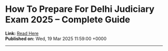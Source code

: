 # How To Prepare For Delhi Judiciary Exam 2025 – Complete Guide

**Link:** [Read Here](https://www.lawpreptutorial.com/blog/how-to-prepare-for-djs-exam/)  
**Published on:** Wed, 19 Mar 2025 11:59:00 +0000

---


